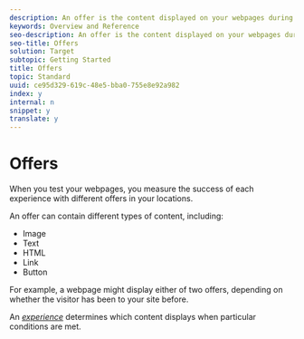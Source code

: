 ```yaml
---
description: An offer is the content displayed on your webpages during campaigns or activities.
keywords: Overview and Reference
seo-description: An offer is the content displayed on your webpages during campaigns or activities.
seo-title: Offers
solution: Target
subtopic: Getting Started
title: Offers
topic: Standard
uuid: ce95d329-619c-48e5-bba0-755e8e92a982
index: y
internal: n
snippet: y
translate: y
---
```


# Offers

When you test your webpages, you measure the success of each experience with different offers in your locations. 

An offer can contain different types of content, including: 


* Image
* Text
* HTML
* Link
* Button


For example, a webpage might display either of two offers, depending on whether the visitor has been to your site before. 

An *[ experience](../../c_intro/c_target_concepts/c_experience.md#concept_B91F0F36E9F24AA58A3C6BC0A02871E8)* determines which content displays when particular conditions are met. 
